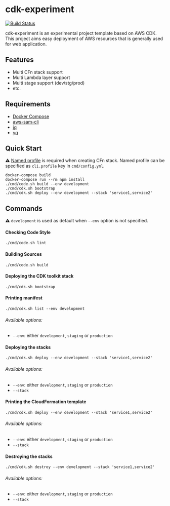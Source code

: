 # cdk-experiment
[![Build Status](https://travis-ci.org/42milez/cdk-experiment.svg?branch=master)](https://travis-ci.org/42milez/cdk-experiment)

cdk-experiment is an experimental project template based on AWS CDK. This project aims easy deployment of AWS resources that is generally used for web application.

## Features
- Multi CFn stack support
- Multi Lambda layer support
- Multi stage support (dev/stg/prod)
- etc.

## Requirements
- [Docker Compose](https://docs.docker.com/compose/install/)
- [aws-sam-cli](https://github.com/aws/aws-sam-cli)
- [jq](https://github.com/stedolan/jq)
- [yq](https://github.com/mikefarah/yq)

## Quick Start
⚠️ [Named profile](https://docs.aws.amazon.com/cli/latest/userguide/cli-configure-profiles.html) is required when creating CFn stack. Named profile can be specified as `cli.profile` key in `cmd/config.yml`.

```
docker-compose build
docker-compose run --rm npm install
./cmd/code.sh build --env development
./cmd/cdk.sh bootstrap
./cmd/cdk.sh deploy --env development --stack 'service1,service2'
```

## Commands
⚠️ `development` is used as default when `--env` option is not specified.

#### Checking Code Style
```
./cmd/code.sh lint
```

#### Building Sources
```
./cmd/code.sh build
```

#### Deploying the CDK toolkit stack
```
./cmd/cdk.sh bootstrap
```

#### Printing manifest
```
./cmd/cdk.sh list --env development
```
###### Available options:
- `--env`: either `development`, `staging` or `production`

#### Deploying the stacks
```
./cmd/cdk.sh deploy --env development --stack 'service1,service2'
```
###### Available options:
- `--env`: either `development`, `staging` or `production`
- `--stack`

#### Printing the CloudFormation template
```
./cmd/cdk.sh deploy --env development --stack 'service1,service2'
```
###### Available options:
- `--env`: either `development`, `staging` or `production`
- `--stack`

#### Destroying the stacks
```
./cmd/cdk.sh destroy --env development --stack 'service1,service2'
```
###### Available options:
- `--env`: either `development`, `staging` or `production`
- `--stack`

